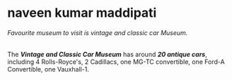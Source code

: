 # naveen kumar maddipati
###### Favourite museum to visit is vintage and classic car Museum. 

The ***Vintage and Classic Car Museum*** has around ***20 antique cars***, including 4 Rolls-Royce's, 2 Cadillacs, one MG-TC convertible, one Ford-A Convertible, one Vauxhall-1.

